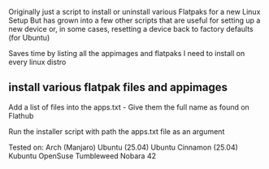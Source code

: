 Originally just a script to install or uninstall various Flatpaks for a new Linux Setup
But has grown into a few other scripts that are useful for setting up a new device or, in some cases, resetting a device back to factory defaults (for Ubuntu)

Saves time by listing all the appimages and flatpaks I need to install on every linux distro


##  install various flatpak files and appimages
Add a list of files into the apps.txt - Give them the full name as found on Flathub

Run the installer script with path the apps.txt file as an argument


Tested on:
Arch (Manjaro)
Ubuntu (25.04)
Ubuntu Cinnamon (25.04)
Kubuntu
OpenSuse Tumbleweed
Nobara 42

